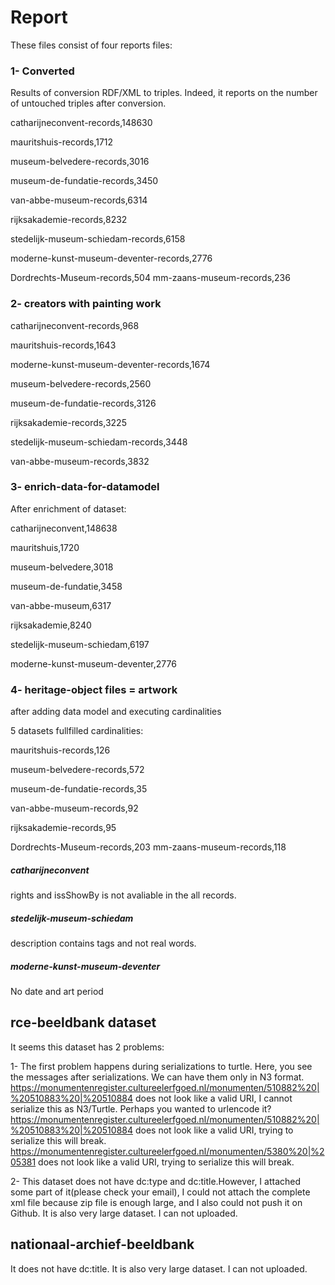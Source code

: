 # Report

These files consist of four reports files:

### 1- Converted

Results of conversion RDF/XML to triples. Indeed, it reports on the number of untouched triples after conversion.

catharijneconvent-records,148630

mauritshuis-records,1712

museum-belvedere-records,3016

museum-de-fundatie-records,3450

van-abbe-museum-records,6314

rijksakademie-records,8232

stedelijk-museum-schiedam-records,6158

moderne-kunst-museum-deventer-records,2776



Dordrechts-Museum-records,504
mm-zaans-museum-records,236


### 2- creators with painting work

catharijneconvent-records,968

mauritshuis-records,1643

moderne-kunst-museum-deventer-records,1674

museum-belvedere-records,2560

museum-de-fundatie-records,3126

rijksakademie-records,3225

stedelijk-museum-schiedam-records,3448

van-abbe-museum-records,3832

### 3- enrich-data-for-datamodel

After enrichment of dataset:

catharijneconvent,148638

mauritshuis,1720

museum-belvedere,3018

museum-de-fundatie,3458

van-abbe-museum,6317

rijksakademie,8240

stedelijk-museum-schiedam,6197

moderne-kunst-museum-deventer,2776


### 4- heritage-object files = artwork

after adding data model and executing cardinalities

5 datasets fullfilled cardinalities:

mauritshuis-records,126

museum-belvedere-records,572

museum-de-fundatie-records,35

van-abbe-museum-records,92

rijksakademie-records,95



Dordrechts-Museum-records,203
mm-zaans-museum-records,118




##### catharijneconvent

rights and issShowBy is not avaliable in the all records.

##### stedelijk-museum-schiedam

description contains tags and not real words.

##### moderne-kunst-museum-deventer

No date and art period 


## rce-beeldbank dataset

It seems this dataset has 2 problems:

1-	The first problem happens during serializations to turtle. Here, you see the messages after serializations. We can have them only in N3 format.
https://monumentenregister.cultureelerfgoed.nl/monumenten/510882%20|%20510883%20|%20510884 does not look like a valid URI, I cannot serialize this as N3/Turtle. Perhaps you wanted to urlencode it?
https://monumentenregister.cultureelerfgoed.nl/monumenten/510882%20|%20510883%20|%20510884 does not look like a valid URI, trying to serialize this will break.
https://monumentenregister.cultureelerfgoed.nl/monumenten/5380%20|%205381 does not look like a valid URI, trying to serialize this will break.

2-	This dataset does not have dc:type and dc:title.However, I attached some part of it(please check your email),  I could not attach the complete xml file because zip file is enough large, and I also could not push it on Github.
It is also very large dataset. I can not uploaded.

## nationaal-archief-beeldbank

It  does not have dc:title. It is also very large dataset. I can not uploaded.








